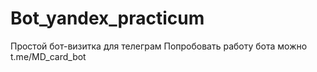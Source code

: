 # Bot_yandex_practicum

Простой бот-визитка для телеграм
Попробовать работу бота можно t.me/MD_card_bot
